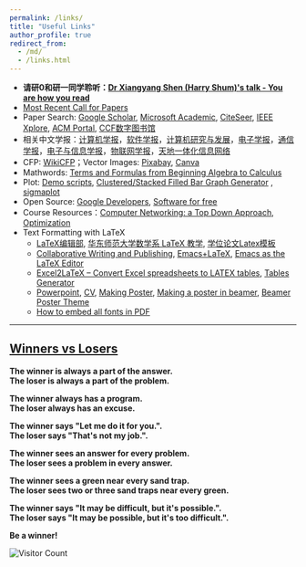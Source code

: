 ```yaml
---
permalink: /links/
title: "Useful Links"
author_profile: true
redirect_from: 
  - /md/
  - /links.html
---
```




- **请研0和研一同学聆听：[Dr Xiangyang Shen (Harry Shum)'s talk - You are how you read](https://v.qq.com/x/page/e09683rw0pj.html)**
- [Most Recent Call for Papers](http://call.grid.hust.edu.cn/call/)
- Paper Search:   [Google Scholar](https://scholar.google.com/), [Microsoft Academic](https://academic.microsoft.com/), [CiteSeer](http://citeseer.ist.psu.edu/cis), [IEEE Xplore](http://ieeexplore.ieee.org/), [ACM Portal](http://dl.acm.org/),  [CCF数字图书馆](https://dl.ccf.org.cn/index.html?_ack=1)
- 相关中文学报：[计算机学报](http://cjc.ict.ac.cn/)，[软件学报](http://www.jos.org.cn/jos/ch/index.aspx)，[计算机研究与发展](https://crad.ict.ac.cn/CN/1000-1239/home.shtml)，[电子学报](http://www.ejournal.org.cn/CN/volumn/current.shtml)，[通信学报]()，[电子与信息学报](http://www.infocomm-journal.com/txxb/CN/1000-436X/home.shtml)，[物联网学报](http://www.infocomm-journal.com/wlw/CN/2096-3750/home.shtml)，[天地一体化信息网络](http://www.infocomm-journal.com/sigin/CN/2096-8930/home.shtml)
- CFP:  [WikiCFP](http://www.wikicfp.com/cfp/home)；Vector Images: [Pixabay](https://pixabay.com/), [Canva](https://www.canva.com/zh_cn/) 
- Mathwords:  [Terms and Formulas from Beginning Algebra to Calculus](http://www.mathwords.com/)
- Plot: [Demo scripts](http://gnuplot.sourceforge.net/demo/), [Clustered/Stacked Filled Bar Graph Generator](http://www.burningcutlery.com/derek/bargraph/) , [sigmaplot](https://systatsoftware.com/sigmaplot/) 
- Open Source: [Google Developers](https://developers.google.com/open-source/),  [Software for free](https://sourceforge.net/)
- Course Resources：[Computer Networking: a Top Down Approach](https://gaia.cs.umass.edu/kurose_ross/index.html), [Optimization](http://bicmr.pku.edu.cn/~wenzw/optbook.html)
- Text Formatting with LaTeX
  - [LaTeX编辑部](http://zzg34b.w3.c361.com/index.htm), [华东师范大学数学系 LaTeX 教学](http://math.ecnu.edu.cn/~latex/), [学位论文Latex模板](https://code.google.com/p/scutthesis/wiki/latex_template_list)
  - [Collaborative Writing and Publishing](https://www.overleaf.com/), [Emacs+LaTeX](http://cs2.swfc.edu.cn/~wx672/lecture_notes/linux/latex/latex_tutorial.html), [Emacs as the LaTeX Editor](http://piotrkazmierczak.com/2010/emacs-as-the-ultimate-latex-editor/)
  - [Ex­cel2LaTeX – Con­vert Ex­cel spread­sheets to LATEX ta­bles](https://www.ctan.org/tex-archive/support/excel2latex/), [Tables Generator](http://www.tablesgenerator.com/)
  - [Powerpoint](http://www.latextemplates.com/template/beamer-presentation), [CV](http://www.latextemplates.com/cat/curricula-vitae), [Making Poster](http://www.latextemplates.com/cat/curricula-vitae), [Making a poster in beamer](http://robjhyndman.com/hyndsight/beamer-poster/), [Beamer Poster Theme](http://www.shawnlankton.com/2008/06/latex-beamer-poster-theme-and-template/)
  - [How to embed all fonts in PDF](https://sites.google.com/site/xyzliwen/resource/embed_font_ieee_pdf_explore)

------
## [**Winners vs Losers**](http://h-a-s.org/tombaird/winners_vs_losers.htm)

**The winner is always a part of the answer.**<br/>
**The loser is always a part of the problem.**

**The winner always has a program.**<br/>
**The loser always has an excuse.**

**The winner says "Let me do it for you.".**<br/>
**The loser says "That's not my job.".**

**The winner sees an answer for every problem.**<br/>
**The loser sees a problem in every answer.**

**The winner sees a green near every sand trap.**<br/>
**The loser sees two or three sand traps near every green.**

**The winner says "It may be difficult, but it's possible.".**<br/>
**The loser says "It may be possible, but it's too difficult.".**

**Be a winner!**

![Visitor Count](https://profile-counter.glitch.me/shen-hang/count.svg)